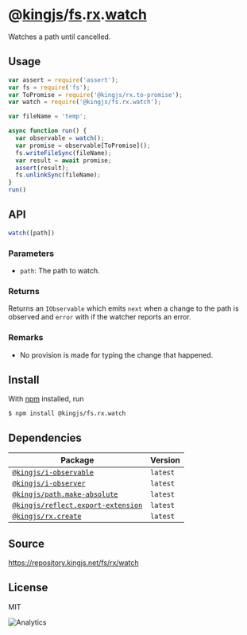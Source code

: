 # @[kingjs][@kingjs]/[fs][ns0].[rx][ns1].[watch][ns2]
Watches a path until cancelled.
## Usage
```js
var assert = require('assert');
var fs = require('fs');
var ToPromise = require('@kingjs/rx.to-promise');
var watch = require('@kingjs/fs.rx.watch');

var fileName = 'temp';

async function run() {
  var observable = watch();
  var promise = observable[ToPromise]();
  fs.writeFileSync(fileName);
  var result = await promise;
  assert(result);
  fs.unlinkSync(fileName);
}
run()

```

## API
```ts
watch([path])
```

### Parameters
- `path`: The path to watch.
### Returns
Returns an `IObservable` which emits `next` when a change to the path is observed and `error` with if the watcher reports an error.
### Remarks
 - No provision is made for typing the change that happened.

## Install
With [npm](https://npmjs.org/) installed, run
```
$ npm install @kingjs/fs.rx.watch
```
## Dependencies
|Package|Version|
|---|---|
|[`@kingjs/i-observable`](https://www.npmjs.com/package/@kingjs/i-observable)|`latest`|
|[`@kingjs/i-observer`](https://www.npmjs.com/package/@kingjs/i-observer)|`latest`|
|[`@kingjs/path.make-absolute`](https://www.npmjs.com/package/@kingjs/path.make-absolute)|`latest`|
|[`@kingjs/reflect.export-extension`](https://www.npmjs.com/package/@kingjs/reflect.export-extension)|`latest`|
|[`@kingjs/rx.create`](https://www.npmjs.com/package/@kingjs/rx.create)|`latest`|
## Source
https://repository.kingjs.net/fs/rx/watch
## License
MIT

![Analytics](https://analytics.kingjs.net/fs/rx/watch)

[@kingjs]: https://www.npmjs.com/package/kingjs
[ns0]: https://www.npmjs.com/package/@kingjs/fs
[ns1]: https://www.npmjs.com/package/@kingjs/fs.rx
[ns2]: https://www.npmjs.com/package/@kingjs/fs.rx.watch
